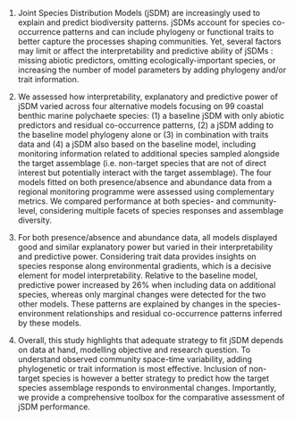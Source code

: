 1. Joint Species Distribution Models (jSDM) are increasingly used to explain and predict biodiversity patterns. jSDMs account for species co-occurrence patterns and can include phylogeny or functional traits to better capture the processes shaping communities. Yet, several factors may limit or affect the interpretability and predictive ability of jSDMs : missing abiotic predictors, omitting ecologically-important species, or increasing the number of model parameters by adding phylogeny and/or trait information.

2. We assessed how interpretability, explanatory and predictive power of jSDM varied across four alternative models focusing on 99 coastal benthic marine polychaete species: (1) a baseline jSDM with only abiotic predictors and residual co-occurrence patterns, (2) a jSDM adding to the baseline model phylogeny alone or (3) in combination with traits data and (4) a jSDM also based on the baseline model, including monitoring information related to additional species sampled alongside the target assemblage (i.e. non-target species that are not of direct interest but potentially interact with the target assemblage). The four models fitted on both presence/absence and abundance data from a regional monitoring programme were assessed using complementary metrics. We compared performance at both species- and community-level, considering multiple facets of species responses and assemblage diversity.

3. For both presence/absence and abundance data, all models displayed good and similar explanatory power but varied in their interpretability and predictive power. Considering trait data provides insights on species response along environmental gradients, which is a decisive element for model interpretability. Relative to the baseline model, predictive power increased by 26% when including data on additional species, whereas only marginal changes were detected for the two other models. These patterns are explained by changes in the species-environment relationships and residual co-occurrence patterns inferred by these models.

4. Overall, this study highlights that adequate strategy to fit jSDM depends on data at hand, modelling objective and research question. To understand observed community space-time variability, adding phylogenetic or trait information is most effective. Inclusion of non-target species is however a better strategy to predict how the target species assemblage responds to environmental changes. Importantly, we provide a comprehensive toolbox for the comparative assessment of jSDM performance.